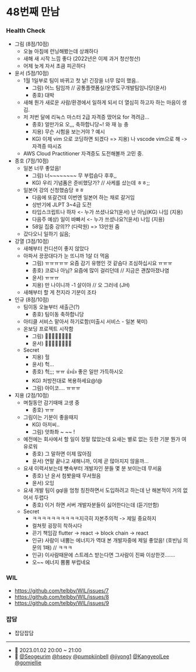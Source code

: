 # 48번째 만남

### Health Check

- 그림 (8점/10점)
  - 오늘 아침에 런닝해봤는데 상쾌하다
  - 새해 새 시작 느낌 좋다 (2022년은 이제 과거 청산청산)
  - 어제 늦게 자서 초큼 피곤하다
- 윤서 (5점/10점)
  - 1월 1일부로 팀이 바뀌고 첫 날! 긴장을 너무 많이 했음..
      - 그림) 어느 팀임까 // 공통플랫폼실/운영도구개발팀임니당(윤서)
      - 종호) 대박
  - 새해 뭔가 새로운 사람/환경에서 일하게 되서 더 열심히 하고자 하는 마음이 생김.
  - 저 저번 달에 리눅스 마스터 2급 자격증 땄어요 for 격려금... 
      - 종호) 얼만가요 오,,, 축하합니당~! 와 재 능 충
      - 지용) 무슨 시험을 보는거야 ? 예시
      - KG) 이제 vim 으로 코딩하면 되겠다 => 지용) 나 vscode vim으로 해 -> 자격증 따시죠
  - AWS Cloud Practitioner 자격증도 도전해볼까 고민 중.
- 종호 (7점/10점)
  - 일본 너무 좋았음! 
      - 그림) 너~~~~~~~~ 무 부럽슴다 후후,,
      - KG) 우리 기념품은 준비했당가? // 사케를 샀는데 ㅎㅎ;;
  - 일본어 강의 신청했슴당 ㅎㅎ
      - 다음에 또갈건데 이번엔 일본어 하는 채로 갈거임
      - 상반기에 JLPT 3~4급 도전
      - 타입스크립트나 하자 <- 누가 쓰셨나요?(윤서) 난 아님(KG) 나임 (지용)
      - 다음주 예상) 일이 바빠서 <- 누가 쓰셨나요?(윤서) 나임 (지용)
      - 58일 집중 강의?? (다락원) => 13만원 줌
  - 갔다오니 일하기 싫음;
- 강열 (3점/10점)
  - 새해부터 컨디션이 좋지 않았다
  - 아파서 끙끙대다가 눈 뜨니까 1살 더 먹음
      - 그림) ㅠㅠㅠㅠㅠ 요즘 감기 유행인 것 같슴다 조심하십시요 ㅠㅠㅠ
      - 종호) 코로나 아님? 요즘에 많이 걸리던데 // 지금은 괜찮아졌나염
      - 윤서) ㅠㅠㅠ 
      - 지용) 만 나이니까 -1 살이야 // 오 그러네 (JH)
  - 새해부터 할 게 천지라 기분이 조타
- 인규 (8점/10점)
  - 팀이동 오늘부터 새출근(?)
      - 종호) 팀이동 축하합니당
  - 아티클 서비스 맡아서 하기로함(미출시 서비스 - 일본 북미)
  - 온보딩 프로젝트 시작함
      - 그림) 🎉🎉🎉🎉🎉🎉🎉🎉
      - 윤서) 🎉🎉🎉🎉🎉🎉🎉🎉
  - Secret
      - 지용) 헐
      - 윤서) 헉...
      - 종호) 헉;;; ㅠㅠ :+1::+1: 좋은 일만 가득하시오
      - KG) 처방전대로 복용하세요@!@
      - 그림) 아이코.... ㅠㅠㅠ 
- 지용 (2점/10점)
  - 며칠동안 감기때매 고생 중
      - 종호) ㅠㅠ
  - 그림이는 기분이 좋을때지
      - KG) 아저씨..
      - 그림) 앗촤촤 ~ ~~ !
  - 예전에는 회사에서 할 일이 정말 많았는데 요새는 별로 없는 듯한 기분 뭔가 여유로워
      - 종호) 그 말하면 이제 많아짐
      - 윤서) 연말 끝나고 새해니까, 이제 곧 많아지지 않을까...
  - 요새 이력서보는데 뼛속부터 개발자인 분들 몇 분 보이는데 무서움
      - 종호) 난 윤서 첨봣을때 무서웠음 
      - 윤서) 오잉 
  - 요새 개발 팀이 gql을 엄청 칭찬하면서 도입하려고 하는데 난 해본적이 거의 없어서 두렵다
      - 종호) 이거 하면 서버 개발자분들이 싫어한다는데 (듣기만함)
  - Secret
      - ㅋㅋㅋㅋㅋㅋㅋㅋㅋㅋ지극히 자본주의적 -> 제일 중요하지
      - 컬쳐핏 굉장히 착하시다 
      - 끈기 책임감 flutter -> react -> block chain -> react
      - 인규) 사람이 내뿜는 에너지가 역대 본 개발자중에 제일 좋았음! (호빈님 의문의 1패) // ㅋㅋㅋ
      - 인규) 이사람때문에 스트레스 받는다면 그사람이 진짜 이상한것.......
      - 오~~ 에너지 뿜뿜 부럽네요

### WIL

- https://github.com/telbby/WIL/issues/7
- https://github.com/telbby/WIL/issues/8
- https://github.com/telbby/WIL/issues/9

### 잡담

- 잡담잡담

---

- 📆 2023.01.02 20:00 ~ 21:00
- 👥 [@Seogeurim](https://github.com/Seogeurim) [@hseoy](https://github.com/hseoy) [@pumpkiinbell](https://github.com/pumpkiinbell) 
[@jiyong1](https://github.com/jiyong1) [@KangyeolLee](https://github.com/KangyeolLee) [@gomjellie](https://github.com/gomjellie)
